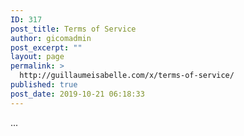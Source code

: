 ```yaml
---
ID: 317
post_title: Terms of Service
author: gicomadmin
post_excerpt: ""
layout: page
permalink: >
  http://guillaumeisabelle.com/x/terms-of-service/
published: true
post_date: 2019-10-21 06:18:33
---
```

<!-- wp:paragraph -->

...

<!-- /wp:paragraph -->